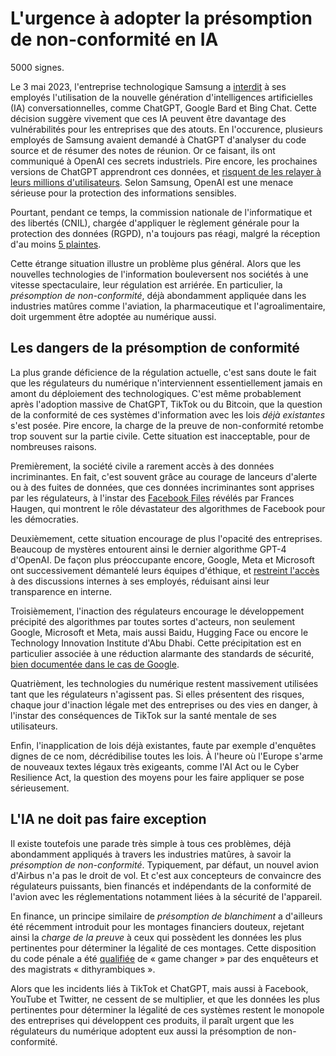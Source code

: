 # L'urgence à adopter la présomption de non-conformité en IA
5000 signes.

Le 3 mai 2023, l'entreprise technologique Samsung a [interdit](https://www.journaldugeek.com/2023/05/03/chatgpt-pourquoi-samsung-interdit-a-ses-employes-dutiliser-lia/) à ses employés l'utilisation de la nouvelle génération d'intelligences artificielles (IA) conversationnelles, comme ChatGPT, Google Bard et Bing Chat.
Cette décision suggère vivement que ces IA peuvent être davantage des vulnérabilités pour les entreprises que des atouts.
En l'occurence, plusieurs employés de Samsung avaient demandé à ChatGPT d'analyser du code source et de résumer des notes de réunion.
Or ce faisant, ils ont communiqué à OpenAI ces secrets industriels.
Pire encore, les prochaines versions de ChatGPT apprendront ces données, et [risquent de les relayer à leurs millions d'utilisateurs](https://arxiv.org/abs/2304.05197).
Selon Samsung, OpenAI est une menace sérieuse pour la protection des informations sensibles.

Pourtant, pendant ce temps,
la commission nationale de l'informatique et des libertés (CNIL),
chargée d'appliquer le règlement générale pour la protection des données (RGPD),
n'a toujours pas réagi, 
malgré la réception d'au moins [5 plaintes](https://www.lesechos.fr/tech-medias/hightech/chatgpt-la-cnil-enquete-sur-cinq-plaintes-1934550).

Cette étrange situation illustre un problème plus général.
Alors que les nouvelles technologies de l'information bouleversent nos sociétés à une vitesse spectaculaire,
leur régulation est arriérée.
En particulier, la *présomption de non-conformité*,
déjà abondamment appliquée dans les industries matûres
comme l'aviation, la pharmaceutique et l'agroalimentaire,
doit urgemment être adoptée au numérique aussi.


## Les dangers de la présomption de conformité

La plus grande déficience de la régulation actuelle, 
c'est sans doute le fait que les régulateurs du numérique n'interviennent essentiellement jamais 
en amont du déploiement des technologiques.
C'est même probablement après l'adoption massive de ChatGPT, TikTok ou du Bitcoin, 
que la question de la conformité de ces systèmes d'information
avec les lois *déjà existantes* s'est posée.
Pire encore, la charge de la preuve de non-conformité retombe trop souvent sur la partie civile.
Cette situation est inacceptable, pour de nombreuses raisons.

Premièrement, la société civile a rarement accès à des données incriminantes.
En fait, c'est souvent grâce au courage de lanceurs d'alerte ou à des fuites de données,
que ces données incriminantes sont apprises par les régulateurs,
à l'instar des [Facebook Files](https://www.la-croix.com/Economie/Frances-Haugen-lanceuse-dalerte-issue-Facebook-tournee-europeenne-2021-11-07-1201184083) révélés par Frances Haugen, 
qui montrent le rôle dévastateur des algorithmes de Facebook pour les démocraties.

Deuxièmement, cette situation encourage de plus l'opacité des entreprises.
Beaucoup de mystères entourent ainsi le dernier algorithme GPT-4 d'OpenAI.
De façon plus préoccupante encore, 
Google, Meta et Microsoft ont successivement démantelé leurs équipes d'éthique,
et [restreint l'accès](https://www.wsj.com/articles/facebook-limits-employee-access-to-some-internal-discussion-groups-11634171786) à des discussions internes à ses employés,
réduisant ainsi leur transparence en interne.

Troisièmement, l'inaction des régulateurs encourage le développement précipité des algorithmes
par toutes sortes d'acteurs, non seulement Google, Microsoft et Meta,
mais aussi Baidu, Hugging Face ou encore le Technology Innovation Institute d'Abu Dhabi.
Cette précipitation est en particulier associée à une réduction alarmante des standards de sécurité,
[bien documentée dans le cas de Google](https://www.bloomberg.com/news/features/2023-04-19/google-bard-ai-chatbot-raises-ethical-concerns-from-employees#xj4y7vzkg).

Quatrièment, les technologies du numérique restent massivement utilisées
tant que les régulateurs n'agissent pas.
Si elles présentent des risques, chaque jour d'inaction légale met des entreprises ou des vies en danger,
à l'instar des conséquences de TikTok sur la santé mentale de ses utilisateurs.

Enfin, l'inapplication de lois déjà existantes, faute par exemple d'enquêtes dignes de ce nom, décrédibilise toutes les lois.
À l'heure où l'Europe s'arme de nouveaux textes légaux très exigeants,
comme l'AI Act ou le Cyber Resilience Act,
la question des moyens pour les faire appliquer se pose sérieusement.

## L'IA ne doit pas faire exception

Il existe toutefois une parade très simple à tous ces problèmes,
déjà abondamment appliqués à travers les industries matûres, 
à savoir la *présomption de non-conformité*.
Typiquement, par défaut, un nouvel avion d'Airbus n'a pas le droit de vol.
Et c'est aux concepteurs de convaincre des régulateurs puissants, bien financés et indépendants
de la conformité de l'avion avec les réglementations notamment liées à la sécurité de l'appareil.

En finance, un principe similaire de *présomption de blanchiment* 
a d'ailleurs été récemment introduit pour les montages financiers douteux,
rejetant ainsi la *charge de la preuve* à ceux qui possèdent les données les plus pertinentes
pour déterminer la légalité de ces montages.
Cette disposition du code pénale a été [qualifiée](https://www.lemonde.fr/les-decodeurs/article/2023/04/29/la-presomption-de-blanchiment-arme-redoutable-contre-les-montages-financiers-occultes_6171473_4355770.html) de « game changer » par des enquêteurs et des magistrats « dithyrambiques ».

Alors que les incidents liés à TikTok et ChatGPT, mais aussi à Facebook, YouTube et Twitter, 
ne cessent de se multiplier,
et que les données les plus pertinentes pour déterminer la légalité de ces systèmes restent le monopole des entreprises qui développent ces produits,
il paraît urgent que les régulateurs du numérique adoptent eux aussi
la présomption de non-conformité.

